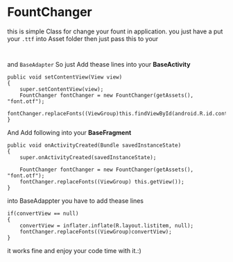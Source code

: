 # FountChanger
this is simple Class for change your fount in application. you just have a put your <code>.ttf</code> into Asset folder then just pass this to your 
```BaseActivity
```
```BaseFragment
``` 
and ```BaseAdapter```
So just Add thease lines into your <b>BaseActivity</b>
```@Override
public void setContentView(View view)
{
    super.setContentView(view);
    FountChanger fontChanger = new FountChanger(getAssets(), "font.otf");
    fontChanger.replaceFonts((ViewGroup)this.findViewById(android.R.id.content));
}
```
And Add following into your <b>BaseFragment</b>
```@Override
public void onActivityCreated(Bundle savedInstanceState)
{
    super.onActivityCreated(savedInstanceState);

    FountChanger fontChanger = new FountChanger(getAssets(), "font.otf");
    fontChanger.replaceFonts((ViewGroup) this.getView());
}
```
into BaseAdappter you have to add thease lines
```
if(convertView == null)
{
    convertView = inflater.inflate(R.layout.listitem, null);
    fontChanger.replaceFonts((ViewGroup)convertView);
}
```
it works fine and enjoy your code time with it.:)
